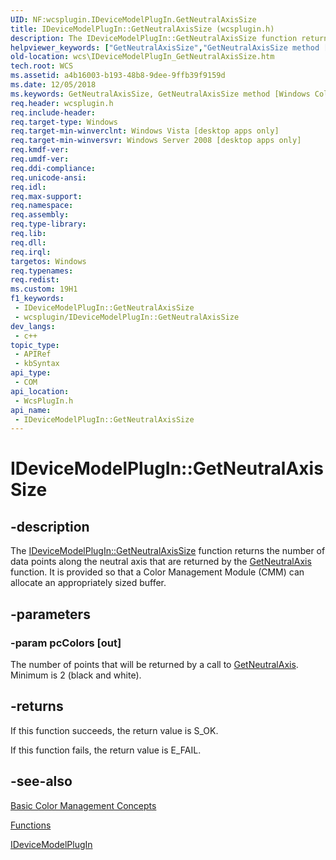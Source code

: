 ```yaml
---
UID: NF:wcsplugin.IDeviceModelPlugIn.GetNeutralAxisSize
title: IDeviceModelPlugIn::GetNeutralAxisSize (wcsplugin.h)
description: The IDeviceModelPlugIn::GetNeutralAxisSize function returns the number of data points along the neutral axis that are returned by the GetNeutralAxis function.
helpviewer_keywords: ["GetNeutralAxisSize","GetNeutralAxisSize method [Windows Color System]","GetNeutralAxisSize method [Windows Color System]","IDeviceModelPlugIn interface","IDeviceModelPlugIn interface [Windows Color System]","GetNeutralAxisSize method","IDeviceModelPlugIn.GetNeutralAxisSize","IDeviceModelPlugIn::GetNeutralAxisSize","_color_IDeviceModelPlugIn::GetNeutralAxisSize","wcs.IDeviceModelPlugIn_GetNeutralAxisSize","wcsplugin/IDeviceModelPlugIn::GetNeutralAxisSize"]
old-location: wcs\IDeviceModelPlugIn_GetNeutralAxisSize.htm
tech.root: WCS
ms.assetid: a4b16003-b193-48b8-9dee-9ffb39f9159d
ms.date: 12/05/2018
ms.keywords: GetNeutralAxisSize, GetNeutralAxisSize method [Windows Color System], GetNeutralAxisSize method [Windows Color System],IDeviceModelPlugIn interface, IDeviceModelPlugIn interface [Windows Color System],GetNeutralAxisSize method, IDeviceModelPlugIn.GetNeutralAxisSize, IDeviceModelPlugIn::GetNeutralAxisSize, _color_IDeviceModelPlugIn::GetNeutralAxisSize, wcs.IDeviceModelPlugIn_GetNeutralAxisSize, wcsplugin/IDeviceModelPlugIn::GetNeutralAxisSize
req.header: wcsplugin.h
req.include-header: 
req.target-type: Windows
req.target-min-winverclnt: Windows Vista [desktop apps only]
req.target-min-winversvr: Windows Server 2008 [desktop apps only]
req.kmdf-ver: 
req.umdf-ver: 
req.ddi-compliance: 
req.unicode-ansi: 
req.idl: 
req.max-support: 
req.namespace: 
req.assembly: 
req.type-library: 
req.lib: 
req.dll: 
req.irql: 
targetos: Windows
req.typenames: 
req.redist: 
ms.custom: 19H1
f1_keywords:
 - IDeviceModelPlugIn::GetNeutralAxisSize
 - wcsplugin/IDeviceModelPlugIn::GetNeutralAxisSize
dev_langs:
 - c++
topic_type:
 - APIRef
 - kbSyntax
api_type:
 - COM
api_location:
 - WcsPlugIn.h
api_name:
 - IDeviceModelPlugIn::GetNeutralAxisSize
---
```


# IDeviceModelPlugIn::GetNeutralAxisSize


## -description

The <a href="/windows/win32/api/wcsplugin/nf-wcsplugin-idevicemodelplugin-getneutralaxissize">IDeviceModelPlugIn::GetNeutralAxisSize</a> function returns the number of data points along the neutral axis that are returned by the <a href="/previous-versions/windows/desktop/api/wcsplugin/nf-wcsplugin-idevicemodelplugin-getneutralaxis">GetNeutralAxis</a> function. It is provided so that a Color Management Module (CMM) can allocate an appropriately sized buffer.

## -parameters

### -param pcColors [out]

The number of points that will be returned by a call to <a href="/previous-versions/windows/desktop/api/wcsplugin/nf-wcsplugin-idevicemodelplugin-getneutralaxis">GetNeutralAxis</a>. Minimum is 2 (black and white).

## -returns

If this function succeeds, the return value is S_OK.

If this function fails, the return value is E_FAIL.

## -see-also

<a href="/previous-versions/windows/desktop/wcs/basic-color-management-concepts">Basic Color Management Concepts</a>



<a href="/previous-versions/dd316902(v=vs.85)">Functions</a>



<a href="/previous-versions/windows/desktop/api/wcsplugin/nn-wcsplugin-idevicemodelplugin">IDeviceModelPlugIn</a>

